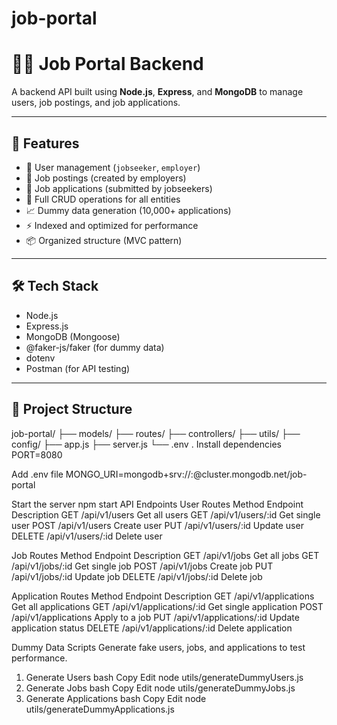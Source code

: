# job-portal
# 🧑‍💼 Job Portal Backend

A backend API built using **Node.js**, **Express**, and **MongoDB** to manage users, job postings, and job applications.

---

## 🚀 Features

- 🔐 User management (`jobseeker`, `employer`)
- 📢 Job postings (created by employers)
- 📄 Job applications (submitted by jobseekers)
- 🔄 Full CRUD operations for all entities
- 📈 Dummy data generation (10,000+ applications)
- ⚡ Indexed and optimized for performance
- 📦 Organized structure (MVC pattern)

---

## 🛠 Tech Stack

- Node.js
- Express.js
- MongoDB (Mongoose)
- @faker-js/faker (for dummy data)
- dotenv
- Postman (for API testing)

---

## 📁 Project Structure

job-portal/
├── models/
├── routes/
├── controllers/
├── utils/
├── config/
├── app.js
├── server.js
└── .env
. Install dependencies
PORT=8080

 Add .env file
MONGO_URI=mongodb+srv://<username>:<password>@cluster.mongodb.net/job-portal

Start the server
npm start
API Endpoints
User Routes
Method	Endpoint	Description
GET	/api/v1/users	Get all users
GET	/api/v1/users/:id	Get single user
POST	/api/v1/users	Create user
PUT	/api/v1/users/:id	Update user
DELETE	/api/v1/users/:id	Delete user

Job Routes
Method	Endpoint	Description
GET	/api/v1/jobs	Get all jobs
GET	/api/v1/jobs/:id	Get single job
POST	/api/v1/jobs	Create job
PUT	/api/v1/jobs/:id	Update job
DELETE	/api/v1/jobs/:id	Delete job

Application Routes
Method	Endpoint	Description
GET	/api/v1/applications	Get all applications
GET	/api/v1/applications/:id	Get single application
POST	/api/v1/applications	Apply to a job
PUT	/api/v1/applications/:id	Update application status
DELETE	/api/v1/applications/:id	Delete application

Dummy Data Scripts
Generate fake users, jobs, and applications to test performance.

1. Generate Users
bash
Copy
Edit
node utils/generateDummyUsers.js
2. Generate Jobs
bash
Copy
Edit
node utils/generateDummyJobs.js
3. Generate Applications
bash
Copy
Edit
node utils/generateDummyApplications.js
